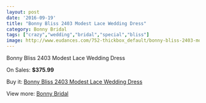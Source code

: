 ```yaml
---
layout: post
date: '2016-09-19'
title: "Bonny Bliss 2403 Modest Lace Wedding Dress"
category: Bonny Bridal
tags: ["crazy","wedding","bridal","special","bliss"]
image: http://www.eudances.com/752-thickbox_default/bonny-bliss-2403-modest-lace-wedding-dress.jpg
---
```

Bonny Bliss 2403 Modest Lace Wedding Dress

On Sales: **$375.99**
<a href="https://www.eudances.com/en/bonny-bridal/246-bonny-bliss-2403-modest-lace-wedding-dress.html"><amp-img layout="responsive" width="600" height="600" src="//www.eudances.com/752-thickbox_default/bonny-bliss-2403-modest-lace-wedding-dress.jpg" alt="Bonny Bliss 2403 Modest Lace Wedding Dress 0" /></a>
<a href="https://www.eudances.com/en/bonny-bridal/246-bonny-bliss-2403-modest-lace-wedding-dress.html"><amp-img layout="responsive" width="600" height="600" src="//www.eudances.com/753-thickbox_default/bonny-bliss-2403-modest-lace-wedding-dress.jpg" alt="Bonny Bliss 2403 Modest Lace Wedding Dress 1" /></a>

Buy it: [Bonny Bliss 2403 Modest Lace Wedding Dress](https://www.eudances.com/en/bonny-bridal/246-bonny-bliss-2403-modest-lace-wedding-dress.html "Bonny Bliss 2403 Modest Lace Wedding Dress")

View more: [Bonny Bridal](https://www.eudances.com/en/3-bonny-bridal "Bonny Bridal")